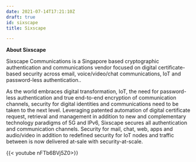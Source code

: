 ```yaml
---
date: 2021-07-14T17:21:10Z
draft: true
id: sixscape
title: Sixscape

---
```


**About Sixscape**

Sixscape Communications is a Singapore based cryptographic authentication and communications vendor focused on digital certificate-based security across email, voice/video/chat communications, IoT and password-less authentication..

As the world embraces digital transformation, IoT, the need for password-less authentication and true end-to-end encryption of communication channels, security for digital identities and communications need to be taken to the next level. Leveraging patented automation of digital certificate request, retrieval and management in addition to new and complementary technology paradigms of 5G and IPv6, Sixscape secures all authentication and communication channels. Security for mail, chat, web, apps and audio/video in addition to redefined security for IoT nodes and traffic between is now delivered at-sale with security-at-scale.

{{< youtube nFTb6BVj5Z0>}}
